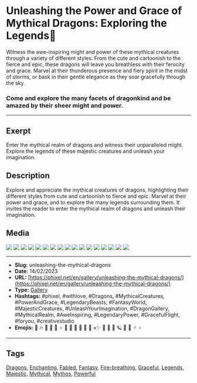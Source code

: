 # Unleashing the Power and Grace of Mythical Dragons: Exploring the Legends🐉
Witness the awe-inspiring might and power of these mythical creatures through a variety of different styles. From the cute and cartoonish to the fierce and epic, these dragons will leave you breathless with their ferocity and grace. Marvel at their thunderous presence and fiery spirit in the midst of storms, or bask in their gentle elegance as they soar gracefully through the sky.
### Come and explore the many facets of dragonkind and be amazed by their sheer might and power.
------------
## Exerpt
Enter the mythical realm of dragons and witness their unparalleled might. Explore the legends of these majestic creatures and unleash your imagination.
## Description
Explore and appreciate the mythical creatures of dragons, highlighting their different styles from cute and cartoonish to fierce and epic. Marvel at their power and grace, and to explore the many legends surrounding them. It invites the reader to enter the mythical realm of dragons and unleash their imagination.
## Media
<img src="media/b8887beb/dragon-80s-cartoon.jpg">
<img src="media/30fc8949/dragon-bokeh.jpg">
<img src="media/e821e0e0/dragon-goofy.jpg">
<img src="media/7076e65d/dragon-8bit.jpg">
<img src="media/0c02e970/dragonmon.jpg">
<img src="media/843c8aed/dragon-fires.jpg">
<img src="media/3195d4e3/dragon-tiltshift.jpg">
<img src="media/32a3670f/dragon-egg.jpg">
<img src="media/f4581a0f/dragon-cute.jpg">
<img src="media/dc24cce2/dragon-thunder-lightning.jpg">
<img src="media/8f34547e/dragon-baby.jpg">
<img src="media/fe45a77b/dragon-cute-flying.jpg">
<img src="media/cd94047b/dragon-lord.jpg">
<img src="media/b1d899c9/dragon-sketch.jpg">
<img src="media/18550b19/dragon-cop.jpg">
<img src="media/80c90558/dragon-epic-look.jpg">
<img src="media/988b1ca3/dragon-toon.jpg">

------------
- **Slug:** unleashing-the-mythical-dragons
- **Date:** 14/02/2023
- **URL:** [https://phixel.net/en/gallery/unleashing-the-mythical-dragons/](https://phixel.net/en/gallery/unleashing-the-mythical-dragons/)
- **Type:** [Gallery](#gallery)
- **Hashtags:** #phixel, #withlove, #Dragons, #MythicalCreatures, #PowerAndGrace, #LegendaryBeasts, #FantasyWorld, #MajesticCreatures, #UnleashYourImagination, #DragonGallery, #MythicalRealm, #AweInspiring, #LegendaryPower, #GracefulFlight, #foryou, #creativestudio
- **Emojis:** 🐉 🔥 🌙 🧝 🏻 ‍♀ 𝕯 𝖗 𝖆 𝖌 𝖔 𝖓 ×✨ 🏼 🦄 🔮 🪐 🧙 🏽 ‍♂ ♀️

------------
## Tags
[Dragons](#dragons), [Enchanting](#enchanting), [Fabled](#fabled), [Fantasy](#fantasy), [Fire-breathing](#fire-breathing), [Graceful](#graceful), [Legends](#legends), [Majestic](#majestic), [Mythical](#mythical), [Mythos](#mythos), [Powerful](#powerful)
